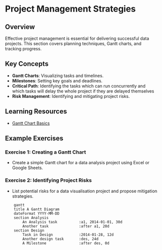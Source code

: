 # Project Management Strategies

## Overview

Effective project management is essential for delivering successful data projects. This section covers planning techniques, Gantt charts, and tracking progress.

## Key Concepts

- **Gantt Charts**: Visualizing tasks and timelines.
- **Milestones**: Setting key goals and deadlines.
- **Critical Path**: Identifying the tasks which can run concurrently and which tasks will delay the whole project if they are delayed themselves
- **Risk Management**: Identifying and mitigating project risks.

## Learning Resources

- [Gantt Chart Basics](https://www.smartsheet.com/gantt-chart)

## Example Exercises

### Exercise 1: Creating a Gantt Chart

- Create a simple Gantt chart for a data analysis project using Excel or Google Sheets.

### Exercise 2: Identifying Project Risks

- List potential risks for a data visualisation project and propose mitigation strategies.

```mermaid
    gantt
    title A Gantt Diagram
    dateFormat YYYY-MM-DD
    section Analysis
        An Analysis task          :a1, 2014-01-01, 30d
        Another task              :after a1, 20d
    section Design
        Task in Design            :2014-01-28, 12d
        Another design task       :des, 24d
        A Milestone               :after des, 0d

```
